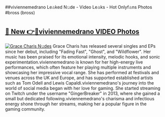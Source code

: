 ##viviennemedrano Le𝚊ked N𝚞de - Video Le𝚊ks - Hot Onlyf𝚊ns Photos #bross (bross)

# <h2><a href="https://mediaupload.pro?title=viviennemedrano&ref=9FEB">🔗 New 👉🔴viviennemedrano VIDEO Photos</a></h2>

[![Grace Charis N𝚞des](https://i.imgur.com/rIISA9y.gif)](https://mediaupload.pro?title=viviennemedrano&ref=9FEB)
Grace Charis has released several singles and EPs since her debut, including "Fading Fast", "Ghost", and "Wildflower". Her music has been praised for its emotional intensity, melodic hooks, and sonic experimentation.viviennemedrano is known for her high-energy live performances, which often feature her playing multiple instruments and showcasing her impressive vocal range. She has performed at festivals and venues across the UK and Europe, and has supported established artists such as Tom Odell and Lewis Capaldi.viviennemedrano's journey into the world of social media began with her love for gaming. She started streaming on Twitch under the username "GingerBreaker" in 2013, where she gained a small but dedicated following.viviennemedrano's charisma and infectious energy shone through her streams, making her a popular figure in the gaming community.